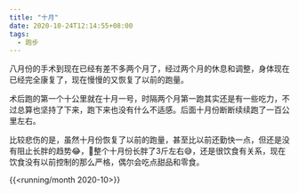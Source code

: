 ```yaml
---
title: "十月"
date: 2020-10-24T12:14:55+08:00
tags:
  - 跑步
---
```


八月份的手术到现在已经有差不多两个月了，经过两个月的休息和调整，身体现在已经完全康复了，现在慢慢的又恢复了以前的跑量。

术后跑的第一个十公里就在十月一号，时隔两个月第一跑其实还是有一些吃力，不过总算也坚持了下来，跑下来也没有什么不适感。后面十月份断断续续跑了一百公里左右。

比较悲伤的是，虽然十月份恢复了以前的跑量，甚至比以前还勤快一点，但还是没有阻止长胖的趋势😂，整个十月份长胖了3斤左右😅，还是很饮食有关系，现在饮食没有以前控制的那么严格，偶尔会吃点甜品和零食。

{{<running/month 2020-10>}}